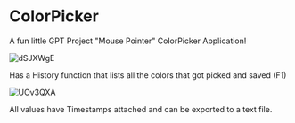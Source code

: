 # ColorPicker
 
A fun little GPT Project "Mouse Pointer" ColorPicker Application!



![dSJXWgE](https://github.com/Nokami93/ColorPicker/assets/9142295/e5165794-8f31-465e-b5fb-4c1114855746)

Has a History function that lists all the colors that got picked and saved (F1)

![UOv3QXA](https://github.com/Nokami93/ColorPicker/assets/9142295/88d2df32-09bf-472e-bc92-9a2c205e95f0)

All values have Timestamps attached and can be exported to a text file.
